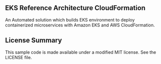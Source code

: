 ## EKS Reference Architecture CloudFormation

An Automated solution which builds EKS environment to deploy containerized microservices with Amazon EKS and AWS CloudFormation.

## License Summary

This sample code is made available under a modified MIT license. See the LICENSE file.
